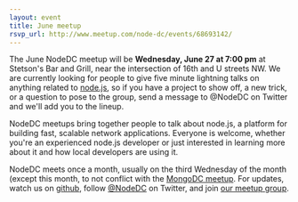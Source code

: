```yaml
---
layout: event
title: June meetup
rsvp_url: http://www.meetup.com/node-dc/events/68693142/
---
```


The June NodeDC meetup will be **Wednesday, June 27 at 7:00 pm** at Stetson's Bar and Grill, near the intersection of 16th and U streets NW. We are currently looking for people to give five minute lightning talks on anything related to [node.js](http://nodejs.org/), so if you have a project to show off, a new trick, or a question to pose to the group, send a message to @NodeDC on Twitter and we'll add you to the lineup.  

NodeDC meetups bring together people to talk about node.js, a platform for building fast, scalable network applications. Everyone is welcome, whether you're an experienced node.js developer or just interested in learning more about it and how local developers are using it. 

NodeDC meets once a month, usually on the third Wednesday of the month (except this month, to not conflict with the [MongoDC meetup](http://www.meetup.com/Washington-DC-MongoDB-Users-Group/events/66055232/). For updates, watch us on [github](http://nodedc.github.com/), follow [@NodeDC](http://twitter.com/nodedc) on Twitter, and join [our meetup group](http://www.meetup.com/node-dc/).